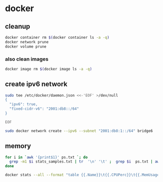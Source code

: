 # docker

## cleanup

```bash
docker container rm $(docker container ls -a -q)
docker network prune
docker volume prune
```

### also clean images

```bash
docker image rm $(docker image ls -a -q)
```

## create ipv6 network

```bash
sudo tee /etc/docker/daemon.json <<-'EOF' >/dev/null
{
  "ipv6": true,
  "fixed-cidr-v6": "2001:db8::/64"
}

EOF

sudo docker network create --ipv6 --subnet "2001:db8:1::/64" bridge6
```

## memory

```bash
for i in `awk '{print$1}' ps.txt `; do
  grep -m1 $i stats_samples.txt | tr  '\n' '\t' ;  grep $i  ps.txt | awk '{print$NF}' ;
done
```

```bash
docker stats --all --format "table {{.Name}}\t{{.CPUPerc}}\t{{.MemUsage}}"
```
